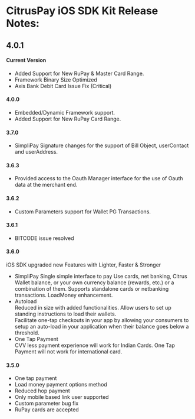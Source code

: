 CitrusPay iOS SDK Kit Release Notes:
==============================================

4.0.1
-----

#### Current Version
+ Added Support for New RuPay & Master Card Range.
+ Framework Binary Size Optimized
+ Axis Bank Debit Card Issue Fix (Critical)

#### 4.0.0
+ Embedded/Dynamic Framework support.
+ Added Support for New RuPay Card Range.

#### 3.7.0
+ SimpliPay Signature changes for the support of Bill Object, userContact and userAddress.

#### 3.6.3
+ Provided access to the Oauth Manager interface for the use of Oauth data at the merchant end.

#### 3.6.2
+ Custom Parameters support for Wallet PG Transactions.

#### 3.6.1
+ BITCODE issue resolved

#### 3.6.0
iOS SDK upgraded new Features with Lighter, Faster & Stronger

+ SimpliPay
Single simple interface to pay
Use cards, net banking, Citrus Wallet balance, or your own currency balance (rewards, etc.) or a combination of them. Supports standalone cards or netbanking transactions. 
LoadMoney enhancement.
+ Autoload                                   
Reduced in size with added functionalities.
Allow users to set up standing instructions to load their wallets.                                                                     
Facilitate one-tap checkouts in your app by allowing your consumers to setup an auto-load in your application when their balance goes below a threshold.                                                                      
+ One Tap Payment                           
CVV less payment experience will work for Indian Cards.
One Tap Payment will not work for international card.

#### 3.5.0
+ One tap payment
+ Load money payment options method
+ Reduced hop payment
+ Only mobile based link user supported
+ Custom parameter bug fix
+ RuPay cards are accepted
